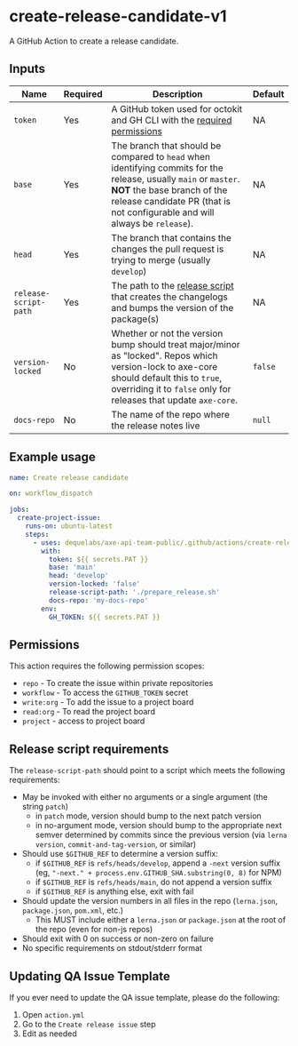 # create-release-candidate-v1

A GitHub Action to create a release candidate.

## Inputs

| Name                  | Required | Description                                                                                | Default |
| --------------------- | -------- | ------------------------------------------------------------------------------------------ | ------- |
| `token`               | Yes      | A GitHub token used for octokit and GH CLI with the [required permissions](#permissions)   | NA      |
| `base`                | Yes      | The branch that should be compared to `head` when identifying commits for the release, usually `main` or `master`. **NOT** the base branch of the release candidate PR (that is not configurable and will always be `release`). | NA      |
| `head`                | Yes      | The branch that contains the changes the pull request is trying to merge (usually `develop`) | NA      |
| `release-script-path` | Yes      | The path to the [release script](#release-script-requirements) that creates the changelogs and bumps the version of the package(s) | NA      |
| `version-locked`      | No       | Whether or not the version bump should treat major/minor as "locked". Repos which version-lock to axe-core should default this to `true`, overriding it to `false` only for releases that update `axe-core`. | `false` |
| `docs-repo`           | No       | The name of the repo where the release notes live                                          | `null`  |

## Example usage

```yaml
name: Create release candidate

on: workflow_dispatch

jobs:
  create-project-issue:
    runs-on: ubuntu-latest
    steps:
      - uses: dequelabs/axe-api-team-public/.github/actions/create-release-candidate-v1@main
        with:
          token: ${{ secrets.PAT }}
          base: 'main'
          head: 'develop'
          version-locked: 'false'
          release-script-path: './prepare_release.sh'
          docs-repo: 'my-docs-repo'
        env:
          GH_TOKEN: ${{ secrets.PAT }}
```

## Permissions

This action requires the following permission scopes:

- `repo` - To create the issue within private repositories
- `workflow` - To access the `GITHUB_TOKEN` secret
- `write:org` - To add the issue to a project board
- `read:org` - To read the project board
- `project` - access to project board

## Release script requirements

The `release-script-path` should point to a script which meets the following requirements:

- May be invoked with either no arguments or a single argument (the string `patch`)
   - in `patch` mode, version should bump to the next patch version
   - in no-argument mode, version should bump to the appropriate next semver determined by commits since the previous version (via `lerna version`, `commit-and-tag-version`, or similar)
- Should use `$GITHUB_REF` to determine a version suffix:
   - if `$GITHUB_REF` is `refs/heads/develop`, append a `-next` version suffix (eg, `"-next." + process.env.GITHUB_SHA.substring(0, 8)` for NPM)
   - if `$GITHUB_REF` is `refs/heads/main`, do not append a version suffix
   - if `$GITHUB_REF` is anything else, exit with fail
- Should update the version numbers in all files in the repo (`lerna.json`, `package.json`, `pom.xml`, etc.)
   - This MUST include either a `lerna.json` or `package.json` at the root of the repo (even for non-js repos)
- Should exit with 0 on success or non-zero on failure
- No specific requirements on stdout/stderr format

## Updating QA Issue Template

If you ever need to update the QA issue template, please do the following:

1. Open `action.yml`
2. Go to the `Create release issue` step
3. Edit as needed
